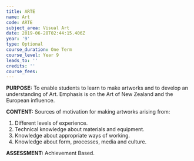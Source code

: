 ```yaml
---
title: ARTE
name: Art
code: ARTE
subject_area: Visual Art
date: 2019-06-28T02:44:15.406Z
year: '9'
type: Optional
course_duration: One Term
course_level: Year 9
leads_to: ''
credits: ''
course_fees: 
---
```

**PURPOSE:** To enable students to learn to make artworks and to develop an understanding of Art. Emphasis is on the Art of New Zealand and the European influence.



**CONTENT:** Sources of motivation for making artworks arising from:

1. Different levels of experience.
2. Technical knowledge about materials and equipment.
3. Knowledge about appropriate ways of working.
4. Knowledge about form, processes, media and culture.

**ASSESSMENT:** Achievement Based.
